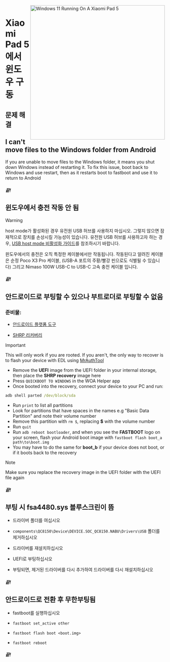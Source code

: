 <img align="right" src="https://raw.githubusercontent.com/erdilS/Port-Windows-11-Xiaomi-Pad-5/main/nabu.png" width="425" alt="Windows 11 Running On A Xiaomi Pad 5">


# Xiaomi Pad 5 에서 윈도우 구동

## 문제 해결

## I can't move files to the Windows folder from Android 

If you are unable to move files to the Windows folder, it means you shut down Windows instead of restarting it. To fix this issue, boot back to Windows and use restart, then as it restarts boot to fastboot and use it to return to Android

##### 끝!

## 윈도우에서 충전 작동 안 됨
> [!WARNING]
> host mode가 활성화된 경우 유전원 USB 허브를 사용하지 마십시오. 그렇지 않으면 잠재적으로 장치를 손상시킬 가능성이 있습니다. 유전원 USB 허브를 사용하고자 하는 경우, [USB host mode 비활성화 가이드](/guide/Korean/Additional-materials-ko.md#usb-호스트-모드-비활성화)를 참조하시기 바랍니다.

윈도우에서의 충전은 오직 특정한 케이블에서만 작동됩니다. 작동된다고 알려진 케이블은 순정 Poco X3 Pro 케이블, (USB-A 포트의 주황/빨강 핀으로도 식별될 수 있습니다) 그리고 Nimaso 100W USB-C to USB-C 고속 충전 케이블 입니다.

##### 끝!

## 안드로이드로 부팅할 수 있으나 부트로더로 부팅할 수 없음

### 준비물:

- [안드로이드 플랫폼 도구](https://developer.android.com/studio/releases/platform-tools)

- [SHRP 리커버리](https://github.com/erdilS/Port-Windows-11-Xiaomi-Pad-5/releases/download/1.0/SHRP.img)

> [!Important]
> This will only work if you are rooted. If you aren't, the only way to recover is to flash your device with EDL using [MrAuthTool](https://mrauthtool.com/)

- Remove the **UEFI** image from the UEFI folder in your internal storage, then place the **SHRP recovery** image here
- Press `QUICKBOOT TO WINDOWS` in the WOA Helper app
- Once booted into the recovery, connect your device to your PC and run:
```cmd
adb shell parted /dev/block/sda
```
- Run ```print``` to list all partitions
- Look for partitions that have spaces in the names e.g "Basic Data Partition" and note their volume number
- Remove this partition with ```rm $```, replacing **$** with the volume number
- Run ```quit```
- Run ```adb reboot bootloader```, and when you see the **FASTBOOT** logo on your screen, flash your Android boot image with ```fastboot flash boot_a path\to\boot.img```
- You may have to do the same for **boot_b** if your device does not boot, or if it boots back to the recovery

> [!Note]
> Make sure you replace the recovery image in the UEFI folder with the UEFI file again

##### 끝!

## 부팅 시 fsa4480.sys 블루스크린이 뜸

- 드라이버 폴더를 여십시오

- ```components\QC8150\Device\DEVICE.SOC_QC8150.NABU\Drivers\USB``` 폴더를 제거하십시오

- 드라이버를 재설치하십시오

- UEFI로 부팅하십시오

- 부팅되면, 제거된 드라이버를 다시 추가하여 드라이버를 다시 재설치하십시오

##### 끝!

## 안드로이드로 전환 후 무한부팅됨

- fastboot를 실행하십시오

- ```fastboot set_active other```

- ```fastboot flash boot <boot.img>```

- ```fastboot reboot```

##### 끝!
